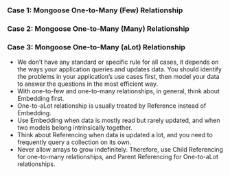 ### Case 1: Mongoose One-to-Many (Few) Relationship
### Case 2: Mongoose One-to-Many (Many) Relationship
### Case 3: Mongoose One-to-Many (aLot) Relationship

* We don’t have any standard or specific rule for all cases, it depends on the ways your application queries and updates data. You should identify the problems in your application’s use cases first, then model your data to answer the questions in the most efficient way.
* With one-to-few and one-to-many relationships, in general, think about Embedding first.
* One-to-aLot relationship is usually treated by Reference instead of Embedding.
* Use Embedding when data is mostly read but rarely updated, and when two models belong intrinsically together.
* Think about Referencing when data is updated a lot, and you need to frequently query a collection on its own.
* Never allow arrays to grow indefinitely. Therefore, use Child Referencing for one-to-many relationships, and Parent Referencing for One-to-aLot relationships.